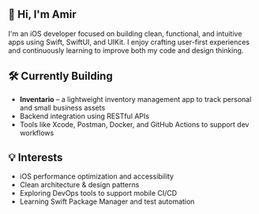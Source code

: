 ## 👋 Hi, I'm Amir

I'm an iOS developer focused on building clean, functional, and intuitive apps using Swift, SwiftUI, and UIKit. I enjoy crafting user-first experiences and continuously learning to improve both my code and design thinking.

## 🛠️ Currently Building
- **Inventario** – a lightweight inventory management app to track personal and small business assets
- Backend integration using RESTful APIs
- Tools like Xcode, Postman, Docker, and GitHub Actions to support dev workflows

## 💡 Interests
- iOS performance optimization and accessibility
- Clean architecture & design patterns
- Exploring DevOps tools to support mobile CI/CD
- Learning Swift Package Manager and test automation
